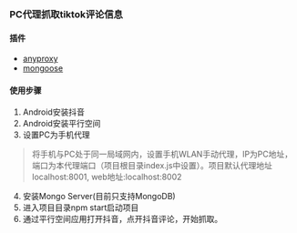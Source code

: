### PC代理抓取tiktok评论信息

#### 插件
- [anyproxy](http://anyproxy.io/cn/)
- [mongoose](https://github.com/Automattic/mongoose)

#### 使用步骤
1. Android安装抖音
2. Android安装平行空间
3. 设置PC为手机代理
> 将手机与PC处于同一局域网内，设置手机WLAN手动代理，IP为PC地址，端口为本代理端口（项目根目录index.js中设置）。项目默认代理地址localhost:8001, web地址:localhost:8002
4. 安装Mongo Server(目前只支持MongoDB)
5. 进入项目目录npm start启动项目
6. 通过平行空间应用打开抖音，点开抖音评论，开始抓取。